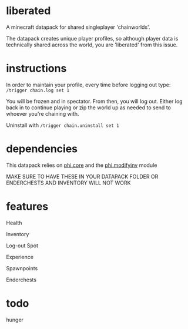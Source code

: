 # liberated
A minecraft datapack for shared singleplayer 'chainworlds'.

The datapack creates unique player profiles, so although player data is technically shared across the world, you are 'liberated' from this issue. 

# instructions

In order to maintain your profile, every time before logging out type: `/trigger chain.log set 1`

You will be frozen and in spectator. From then, you will log out. Either log back in to continue playing or zip the world up as needed to send to whoever you're chaining with.

Uninstall with `/trigger chain.uninstall set 1`

# dependencies

This datapack relies on [phi.core](https://github.com/MinecraftPhi/MinecraftPhi-modules/tree/master/phi.core/src) and the [phi.modifyinv](https://github.com/MinecraftPhi/MinecraftPhi-modules/tree/master/phi.modifyinv/src) module

MAKE SURE TO HAVE THESE IN YOUR DATAPACK FOLDER OR ENDERCHESTS AND INVENTORY WILL NOT WORK

# features
Health

Inventory

Log-out Spot

Experience

Spawnpoints

Enderchests

# todo

hunger

